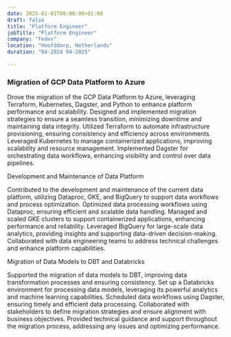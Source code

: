 ```yaml
---
date: 2025-01-01T00:00:00+01:00
draft: false
title: "Platform Engineer"
jobTitle: "Platform Engineer"
company: "Fedex"
location: "Hoofddorp, Netherlands"
duration: "04-2024 04-2025"

---
```

### Migration of GCP Data Platform to Azure

Drove the migration of the GCP Data Platform to Azure, leveraging Terraform, Kubernetes, Dagster, and Python to enhance platform performance and scalability.
Designed and implemented migration strategies to ensure a seamless transition, minimizing downtime and maintaining data integrity.
Utilized Terraform to automate infrastructure provisioning, ensuring consistency and efficiency across environments.
Leveraged Kubernetes to manage containerized applications, improving scalability and resource management.
Implemented Dagster for orchestrating data workflows, enhancing visibility and control over data pipelines.

Development and Maintenance of Data Platform

Contributed to the development and maintenance of the current data platform, utilizing Dataproc, GKE, and BigQuery to support data workflows and process optimization.
Optimized data processing workflows using Dataproc, ensuring efficient and scalable data handling.
Managed and scaled GKE clusters to support containerized applications, enhancing performance and reliability.
Leveraged BigQuery for large-scale data analytics, providing insights and supporting data-driven decision-making.
Collaborated with data engineering teams to address technical challenges and enhance platform capabilities.

Migration of Data Models to DBT and Databricks

Supported the migration of data models to DBT, improving data transformation processes and ensuring consistency.
Set up a Databricks environment for processing data models, leveraging its powerful analytics and machine learning capabilities.
Scheduled data workflows using Dagster, ensuring timely and efficient data processing.
Collaborated with stakeholders to define migration strategies and ensure alignment with business objectives.
Provided technical guidance and support throughout the migration process, addressing any issues and optimizing performance.